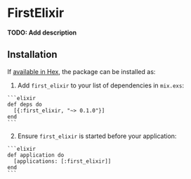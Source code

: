 # FirstElixir

**TODO: Add description**

## Installation

If [available in Hex](https://hex.pm/docs/publish), the package can be installed as:

  1. Add `first_elixir` to your list of dependencies in `mix.exs`:

    ```elixir
    def deps do
      [{:first_elixir, "~> 0.1.0"}]
    end
    ```

  2. Ensure `first_elixir` is started before your application:

    ```elixir
    def application do
      [applications: [:first_elixir]]
    end
    ```

